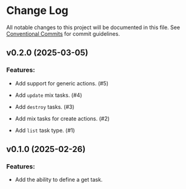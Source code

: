 # Change Log

All notable changes to this project will be documented in this file.
See [Conventional Commits](Https://conventionalcommits.org) for commit guidelines.

<!-- changelog -->

## v0.2.0 (2025-03-05)




### Features:

* Add support for generic actions. (#5)

* Add `update` mix tasks. (#4)

* Add `destroy` tasks. (#3)

* Add mix tasks for create actions. (#2)

* Add `list` task type. (#1)

## v0.1.0 (2025-02-26)




### Features:

* Add the ability to define a get task.
